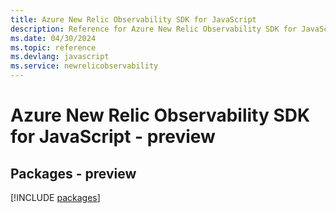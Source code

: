 ```yaml
---
title: Azure New Relic Observability SDK for JavaScript
description: Reference for Azure New Relic Observability SDK for JavaScript
ms.date: 04/30/2024
ms.topic: reference
ms.devlang: javascript
ms.service: newrelicobservability
---
```

# Azure New Relic Observability SDK for JavaScript - preview
## Packages - preview
[!INCLUDE [packages](new-relic-observability-index.md)]
